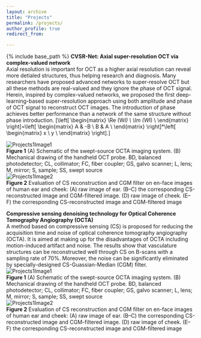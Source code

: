 ```yaml
---
layout: archive
title: "Projects"
permalink: /projects/
author_profile: true
redirect_from:

---
```


{% include base_path %}
**CVSR-Net: Axial super-resolution OCT via complex-valued network**  
Axial resolution is important for OCT as a higher axial resolution can reveal more detialed structures, thus helping research and diagnosis. Many researchers have proposed advanced networks to super-resolve OCT but all these methods are real-valued and they ignore the phase of OCT signal. Herein, inspired by complex-valued networks, we proposed the first deep-learning-based super-resolution approach using both amplitude and phase of OCT signal to reconstruct OCT images. The introduction of phase achieves better performance than a network of the same structure without phase introduction.
\[\left[ \begin{matrix}
   \Re (W*I)  \\
   \Im (W*I)  \\
\end{matrix} \right]=\left[ \begin{matrix}
   A & -B  \\
   B & A  \\
\end{matrix} \right]*\left[ \begin{matrix}
   x  \\
   y  \\
\end{matrix} \right].\]

![Projects1Image1](http://Lingyun-Wang.github.io/images/Projects1Image1.png)  
**Figure 1** (A) Schematic of the swept-source OCTA imaging system. (B) Mechanical drawing of the handheld OCT probe. BD, balanced photodetector; 
CL, collimator; FC, fiber coupler; GS, galvo scanner; L, lens; M, mirror; S, sample; SS, swept source  
![Projects1Image2](http://Lingyun-Wang.github.io/images/Projects1Image2.png)  
**Figure 2** Evaluation of CS reconstruction and CGM filter on en-face images of human ear and cheek: (A) raw image of ear. (B–C) 
the corresponding CS-reconstructed image and CGM-filtered image. (D) raw image of cheek. (E–F) the corresponding CS-reconstructed 
image and CGM-filtered image




**Compressive sensing denoising technology for Optical Coherence Tomography Angiography (OCTA)**  
A method based on compressive sensing (CS) is proposed for reducing the acquisition time and noise of optical coherence tomography angiography (OCTA). 
It is aimed at making up for the disadvantages of OCTA including motion-induced artifact and noise. The results show that vasculature structures can be 
reconstructed well through CS on B-scans with a sampling rate of 70%. Moreover, the noise can be significantly eliminated by specially-designed 
CS-Guassian-Median (CGM) filter.  
![Projects1Image1](http://Lingyun-Wang.github.io/images/Projects1Image1.png)  
**Figure 1** (A) Schematic of the swept-source OCTA imaging system. (B) Mechanical drawing of the handheld OCT probe. BD, balanced photodetector; 
CL, collimator; FC, fiber coupler; GS, galvo scanner; L, lens; M, mirror; S, sample; SS, swept source  
![Projects1Image2](http://Lingyun-Wang.github.io/images/Projects1Image2.png)  
**Figure 2** Evaluation of CS reconstruction and CGM filter on en-face images of human ear and cheek: (A) raw image of ear. (B–C) 
the corresponding CS-reconstructed image and CGM-filtered image. (D) raw image of cheek. (E–F) the corresponding CS-reconstructed 
image and CGM-filtered image


